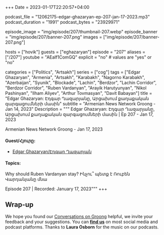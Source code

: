 +++
Date = 2023-01-17T22:20:57+04:00

podcast_file = "12062175-edgar-ghazaryan-ep-207-jan-17-2023.mp3"
podcast_duration = "1991"
podcast_bytes = "23929971"

episode_image = "img/episode/207/thumbnail-207.webp"
episode_banner = "img/episode/207/banner-207.png"
images = ["img/episode/207/banner-207.png"]

hosts = ["hovik"]
guests = ["eghazaryan"]
episode = "207"
aliases = ["/207"]
youtube = "AEaIf1ComGQ"
explicit = "no" # values are "yes" or "no"

categories = ["Politics", "Artsakh"]
series = ["cog"]
tags = ["Edgar Ghazaryan", "Armenia", "Artsakh", "Karabakh", "Nagorno Karabakh", "Azerbaijan", "Syunik", "Blockade", "Lachin", "Berdzor", "Lachin Corridor", "Berdzor Corridor", "Ruben Vardanyan", "Arayik Harutyunyan", "Nikol Pashinyan", "Ilham Aliyev", "Arthur Tovmasyan", "Davit Babayan"]
title = "Edgar Ghazaryan: Էդգար Ղազարյանը, Արցախում քաղաքական զարգացումների մասին"
subtitle = "Armenian News Network Groong - Jan 14, 2023"
Description = """
Edgar Ghazaryan: Էդգար Ղազարյանը, Արցախում քաղաքական զարգացումների մասին | Ep 207 - Jan 17, 2023

Armenian News Network Groong - Jan 17, 2023

#### Guest/Հյուրը:
* [Edgar Ghazaryan/Էդգար Ղազարյան](/guest/eghazaryan)

#### Topics:

Why should Ruben Vardanyan stay?
Ինչու՞ պետք է Ռուբեն Վարդանյանը մնա

Episode 207 | Recorded: January 17, 2023"""
+++



## Wrap-up

We hope you found our [Conversations on Groong](/series/cog/) helpful, we invite your feedback and your suggestions. You can [**find us**](https://linktr.ee/groong) on most social media and podcast platforms. Thanks to **Laura Osborn** for the music on our podcasts.
